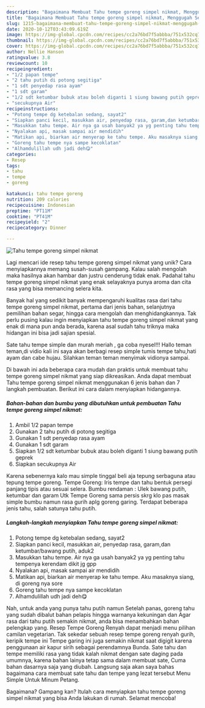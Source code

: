```yaml
---
description: "Bagaimana Membuat Tahu tempe goreng simpel nikmat, Menggugah Selera"
title: "Bagaimana Membuat Tahu tempe goreng simpel nikmat, Menggugah Selera"
slug: 1215-bagaimana-membuat-tahu-tempe-goreng-simpel-nikmat-menggugah-selera
date: 2020-10-12T03:43:09.619Z
image: https://img-global.cpcdn.com/recipes/cc2a76bd7f5abbba/751x532cq70/tahu-tempe-goreng-simpel-nikmat-foto-resep-utama.jpg
thumbnail: https://img-global.cpcdn.com/recipes/cc2a76bd7f5abbba/751x532cq70/tahu-tempe-goreng-simpel-nikmat-foto-resep-utama.jpg
cover: https://img-global.cpcdn.com/recipes/cc2a76bd7f5abbba/751x532cq70/tahu-tempe-goreng-simpel-nikmat-foto-resep-utama.jpg
author: Nellie Hanson
ratingvalue: 3.8
reviewcount: 10
recipeingredient:
- "1/2 papan tempe"
- "2 tahu putih di potong segitiga"
- "1 sdt penyedap rasa ayam"
- "1 sdt garam"
- "1/2 sdt ketumbar bubuk atau boleh diganti 1 siung bawang putih geprek"
- "secukupnya Air"
recipeinstructions:
- "Potong tempe dg ketebalan sedang, sayat2"
- "Siapkan panci kecil, masukkan air, penyedap rasa, garam,dan ketumbar/bawang putih, aduk2"
- "Masukkan tahu tempe. Air nya ga usah banyak2 ya yg penting tahu tempenya kerendam dikit jg gpp"
- "Nyalakan api, masak sampai air mendidih"
- "Matikan api, biarkan air menyerap ke tahu tempe. Aku masaknya siang, di goreng nya sore"
- "Goreng tahu tempe nya sampe kecoklatan"
- "Alhamdulillah udh jadi deh😋"
categories:
- Resep
tags:
- tahu
- tempe
- goreng

katakunci: tahu tempe goreng 
nutrition: 209 calories
recipecuisine: Indonesian
preptime: "PT11M"
cooktime: "PT41M"
recipeyield: "2"
recipecategory: Dinner

---
```



![Tahu tempe goreng simpel nikmat](https://img-global.cpcdn.com/recipes/cc2a76bd7f5abbba/751x532cq70/tahu-tempe-goreng-simpel-nikmat-foto-resep-utama.jpg)

Lagi mencari ide resep tahu tempe goreng simpel nikmat yang unik? Cara menyiapkannya memang susah-susah gampang. Kalau salah mengolah maka hasilnya akan hambar dan justru cenderung tidak enak. Padahal tahu tempe goreng simpel nikmat yang enak selayaknya punya aroma dan cita rasa yang bisa memancing selera kita.

Banyak hal yang sedikit banyak mempengaruhi kualitas rasa dari tahu tempe goreng simpel nikmat, pertama dari jenis bahan, selanjutnya pemilihan bahan segar, hingga cara mengolah dan menghidangkannya. Tak perlu pusing kalau ingin menyiapkan tahu tempe goreng simpel nikmat yang enak di mana pun anda berada, karena asal sudah tahu triknya maka hidangan ini bisa jadi sajian spesial.

Sate tahu tempe simple dan murah meriah , ga coba nyesel!!! Hallo teman teman,di vidio kali ini saya akan berbagi resep simple tumis tempe tahu,hati ayam dan cabe hujau. Silahkan teman teman menyimak vidionya sampai.


Di bawah ini ada beberapa cara mudah dan praktis untuk membuat tahu tempe goreng simpel nikmat yang siap dikreasikan. Anda dapat membuat Tahu tempe goreng simpel nikmat menggunakan 6 jenis bahan dan 7 langkah pembuatan. Berikut ini cara dalam menyiapkan hidangannya.

<!--inarticleads1-->

##### Bahan-bahan dan bumbu yang dibutuhkan untuk pembuatan Tahu tempe goreng simpel nikmat:

1. Ambil 1/2 papan tempe
1. Gunakan 2 tahu putih di potong segitiga
1. Gunakan 1 sdt penyedap rasa ayam
1. Gunakan 1 sdt garam
1. Siapkan 1/2 sdt ketumbar bubuk atau boleh diganti 1 siung bawang putih geprek
1. Siapkan secukupnya Air


Karena sebenernya kalo mau simple tinggal beli aja tepung serbaguna atau tepung tempe goreng. Tempe Goreng: Iris tempe dan tahu bentuk persegi panjang tipis atau sesuai selera. Bumbu rendaman : Ulek bawang putih, ketumbar dan garam Utk Tempe Goreng sama persis skrg klo pas masak simple bumbu namun rasa gurih aplg goreng garing. Terdapat beberapa jenis tahu, salah satunya tahu putih. 

<!--inarticleads2-->

##### Langkah-langkah menyiapkan Tahu tempe goreng simpel nikmat:

1. Potong tempe dg ketebalan sedang, sayat2
1. Siapkan panci kecil, masukkan air, penyedap rasa, garam,dan ketumbar/bawang putih, aduk2
1. Masukkan tahu tempe. Air nya ga usah banyak2 ya yg penting tahu tempenya kerendam dikit jg gpp
1. Nyalakan api, masak sampai air mendidih
1. Matikan api, biarkan air menyerap ke tahu tempe. Aku masaknya siang, di goreng nya sore
1. Goreng tahu tempe nya sampe kecoklatan
1. Alhamdulillah udh jadi deh😋


Nah, untuk anda yang punya tahu putih namun Setelah panas, goreng tahu yang sudah dibalut bahan pelapis hingga warnanya kekuningan dan Agar rasa dari tahu putih semakin nikmat, anda bisa menambahkan bahan pelengkap yang. Resep Tempe Goreng Renyah dapat menjadi menu pilihan camilan vegetarian. Tak sekedar sebuah resep tempe goreng renyah gurih, keripik tempe ini Tempe garing ini juga semakin nikmat saat digigit karena penggunaan air kapur sirih sebagai perendamnya Bunda. Sate tahu dan tempe memiliki rasa yang tidak kalah nikmat dengan sate daging pada umumnya, karena bahan lainya tetap sama dalam membuat sate, Cuma bahan dasarnya saja yang diubah. Langsung saja akan saya bahas bagaimana cara membuat sate tahu dan tempe yang lezat tersebut Menu Simple Untuk Minum Petang. 

Bagaimana? Gampang kan? Itulah cara menyiapkan tahu tempe goreng simpel nikmat yang bisa Anda lakukan di rumah. Selamat mencoba!
